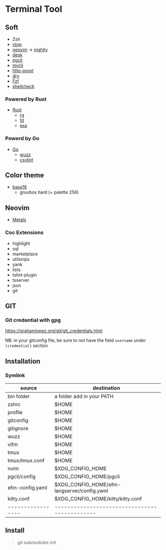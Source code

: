 # Terminal Tool

## Soft

- Zsh
- [vtop](https://github.com/MrRio/vtop)
- [neovim](https://neovim.io/) -> [nightly](https://github.com/neovim/neovim/releases)
- [desk](https://github.com/jamesob/desk)
- [pgcli](https://www.pgcli.com/)
- [mycli](https://www.mycli.net/)
- [http-propt](https://github.com/eliangcs/http-prompt)
- [dry](https://moncho.github.io/dry/)
- [Fzf](https://github.com/junegunn/fzf)
- [shellcheck](https://github.com/koalaman/shellcheck)

### Powered by Rust

- [Rust](https://www.rust-lang.org/)
  - [rg](https://github.com/BurntSushi/ripgrep)
  - [fd](https://github.com/sharkdp/fd)
  - [exa](https://github.com/ogham/exa)

### Powerd by Go

- [Go](https://golang.org/)
  - [wuzz](https://github.com/asciimoo/wuzz)
  - [csvlint](https://github.com/Clever/csvlint)


## Color theme

- [base16](https://github.com/chriskempson/base16)
  - gruvbox hard (+ palette 256)

## Neovim

- [Metals](https://scalameta.org/metals/docs/editors/vim.html)

### Coc Extensions

- highlight
- sql
- marketplace
- utilsnips
- yank
- lists
- tslint-plugin
- tsserver
- json
- git


## GIT
### Git credantial with gpg
https://grahamlopez.org/git/git_credentials.html

NB: in your gitconfig file, be sure to not have the field `username` under `[credential]` section

## Installation

### Symlink

| source          | destination                                 |
|-----------------|---------------------------------------------|
| bin folder      | a folder add in your PATH                   |
| zshrc           | $HOME                                       |
| profile         | $HOME                                       |
| gitconfig       | $HOME                                       |
| gitignore       | $HOME                                       |
| wuzz            | $HOME                                       |
| vifm            | $HOME                                       |
| tmux            | $HOME                                       |
| tmux/tmux.conf  | $HOME                                       |
| nvim            | $XDG_CONFIG_HOME                            |
| pgcli/config    | $XDG_CONFIG_HOME/pgcli                      |
| efm-config.yaml | $XDG_CONFIG_HOME/efm-langserver/config.yaml |
| kitty.conf      | $XDG_CONFIG_HOME/kitty/kitty.conf           |
|-----------------|---------------------------------------------|


## Install

> git submodules init
